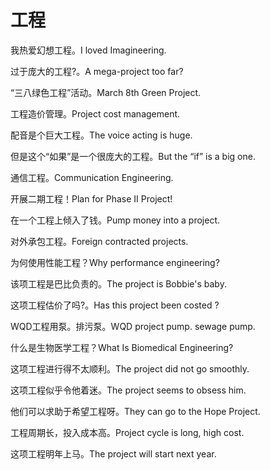 # 工程

<p><span class="chinese">我热爱幻想工程。</span><span class="english">I loved Imagineering.</span></p>

<p><span class="chinese">过于庞大的工程?。</span><span class="english">A mega-project too far?</span></p>

<p><span class="chinese">“三八绿色工程”活动。</span><span class="english">March 8th Green Project.</span></p>

<p><span class="chinese">工程造价管理。</span><span class="english">Project cost management.</span></p>

<p><span class="chinese">配音是个巨大工程。</span><span class="english">The voice acting is huge.</span></p>

<p><span class="chinese">但是这个“如果”是一个很庞大的工程。</span><span class="english">But the “if” is a big one.</span></p>

<p><span class="chinese">通信工程。</span><span class="english">Communication Engineering.</span></p>

<p><span class="chinese">开展二期工程！</span><span class="english">Plan for Phase II Project!</span></p>

<p><span class="chinese">在一个工程上倾入了钱。</span><span class="english">Pump money into a project.</span></p>

<p><span class="chinese">对外承包工程。</span><span class="english">Foreign contracted projects.</span></p>

<p><span class="chinese">为何使用性能工程？</span><span class="english">Why performance engineering?</span></p>

<p><span class="chinese">该项工程是巴比负责的。</span><span class="english">The project is Bobbie's baby.</span></p>

<p><span class="chinese">这项工程估价了吗?。</span><span class="english">Has this project been costed ?</span></p>

<p><span class="chinese">WQD工程用泵。排污泵。</span><span class="english">WQD project pump. sewage pump.</span></p>

<p><span class="chinese">什么是生物医学工程？</span><span class="english">What Is Biomedical Engineering?</span></p>

<p><span class="chinese">这项工程进行得不太顺利。</span><span class="english">The project did not go smoothly.</span></p>

<p><span class="chinese">这项工程似乎令他着迷。</span><span class="english">The project seems to obsess him.</span></p>

<p><span class="chinese">他们可以求助于希望工程呀。</span><span class="english">They can go to the Hope Project.</span></p>

<p><span class="chinese">工程周期长，投入成本高。</span><span class="english">Project cycle is long, high cost.</span></p>

<p><span class="chinese">这项工程明年上马。</span><span class="english">The project will start next year.</span></p>

